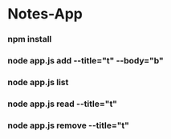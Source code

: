 # Notes-App

### npm install

### node app.js add --title="t" --body="b"

### node app.js list

### node app.js read --title="t"

### node app.js remove --title="t"

